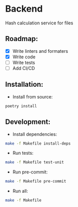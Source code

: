 # Backend

Hash calculation service for files

## Roadmap:

- [x] Write linters and formaters
- [x] Write code
- [ ] Write tests
- [ ] Add CI/CD

## Installation:

- Install from source:
```bash
poetry install
```

## Development:

- Install dependencies:
```bash
make -f Makefile install-deps
```
- Run tests:
```bash
make -f Makefile test-unit
```
- Run pre-commit:
```bash
make -f Makefile pre-commit
```
- Run all:
```bash
make -f Makefile
```
